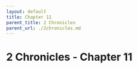 ```yaml
---
layout: default
title: Chapter 11
parent_title: 2 Chronicles
parent_url: ./2chronicles.md
---
```


# 2 Chronicles - Chapter 11

